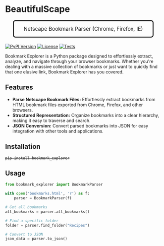 
# BeautifulScape
<div style="text-align:center;margin-left:5%;margin-right:5%;padding:15px;font-size:1.2em;border-radius:8px;border-style:solid;margin-bottom:20px;margin-top:10px;"> Netscape Bookmark Parser (Chrome, Firefox, IE)</div>

[![PyPI Version](https://img.shields.io/pypi/v/bookmark_explorer.svg)](https://pypi.org/project/bookmark_explorer/)
[![License](https://img.shields.io/badge/License-MIT-blue.svg)](https://opensource.org/licenses/MIT)
[![Tests](https://github.com/YOUR_USERNAME/bookmark_explorer/actions/workflows/tests.yml/badge.svg)](https://github.com/YOUR_USERNAME/bookmark_explorer/actions/workflows/tests.yml)

Bookmark Explorer is a Python package designed to effortlessly extract, analyze, and navigate through your browser bookmarks. Whether you're dealing with a massive collection of bookmarks or just want to quickly find that one elusive link, Bookmark Explorer has you covered.

## Features

* **Parse Netscape Bookmark Files:**  Effortlessly extract bookmarks from HTML bookmark files exported from Chrome, Firefox, and other browsers.
* **Structured Representation:**  Organize bookmarks into a clear hierarchy, making it easy to traverse and search.
* **JSON Conversion:** Convert parsed bookmarks into JSON for easy integration with other tools and applications.

## Installation

<div>
<code style='text-decoration:line-through;'>pip install bookmark_explorer</code>
</div>

## Usage

```python
from bookmark_explorer import BookmarkParser

with open('bookmarks.html', 'r') as f:
    parser = BookmarkParser(f)

# Get all bookmarks
all_bookmarks = parser.all_bookmarks()

# Find a specific folder
folder = parser.find_folder("Recipes")

# Convert to JSON
json_data = parser.to_json()
```